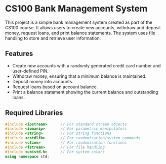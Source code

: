 # CS100 Bank Management System

This project is a simple bank management system created as part of the CS100 course. It allows users to create new accounts, withdraw and deposit money, request loans, and print balance statements. The system uses file handling to store and retrieve user information.

## Features

- Create new accounts with a randomly generated credit card number and user-defined PIN.
- Withdraw money, ensuring that a minimum balance is maintained.
- Deposit money into accounts.
- Request loans based on account balance.
- Print a balance statement showing the current balance and outstanding loans.

## Required Libraries

```cpp
#include <iostream>      // For standard stream objects
#include <iomanip>       // For parametric manipulators
#include <string>        // For string functions
#include <cstdlib>       // For randomisation/system commands
#include <ctime>         // For randomisation functions
#include <fstream>       // For file handling
#include <unistd.h>      // For system colors
using namespace std;

